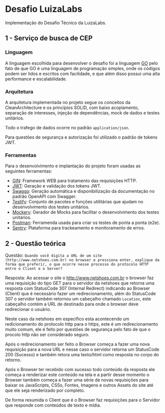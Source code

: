 # Desafio LuizaLabs
Implementação do Desafio Técnico da LuizaLabs.

## 1 - Serviço de busca de CEP

### Linguagem
A linguagem escolhida para desenvolver o desafio foi a linguagem [GO](https://go.dev/) pelo fato de que GO é uma linguagem de programação simples, onde os códigos podem ser lidos e escritos com facilidade, e que além disso possui uma alta performance e escalabilidade.

### Arquitetura
A arquitetura implementada no projeto segue os conceitos da CleanArchitecture e os princípios SOLID, com baixo acoplamento, separação de interesses, injeção de dependências, mock de dados e testes unitários.

Todo o trafego de dados ocorre no padrão `application/json`.

Para questões de segurança e autorização foi utilizado o padrão de tokens JWT.

### Ferramentas
Para o desenvolvimento e implantação do projeto foram usadas as seguintes ferramentas:
- [GIN](https://github.com/gin-gonic/gin): Framework WEB para tratamento das requisições HTTP.
- [JWT](github.com/golang-jwt/jwt): Geração e validação dos tokens JWT.
- [Swaggo](github.com/swaggo/gin-swagger): Geração automática e disponibilização da documentação no padrão OpenAPI com Swagger.
- [Testify](https://github.com/stretchr/testify): Conjunto de pacotes e funções utilitárias que ajudam no desenvolvimento dos testes unitários.
- [Mockery](https://github.com/vektra/mockery): Gerador de Mocks para facilitar o desenvolvimento dos testes unitários.
- [Postman](https://www.postman.com/): Ferramenda usada para criar os testes de ponta a ponta (e2e).
- [Sentry](https://sentry.io/): Plataforma para trackeamento e monitoramento de erros.


## 2 - Questão teórica
Questão: `Quando você digita a URL de um site (http://www.netshoes.com.br) no browser e pressiona enter, explique da forma que preferir, o que ocorre nesse processo do protocolo HTTP entre o Client e o Server?`

Resposta: Ao acessar o site o http://www.netshoes.com.br o browser faz uma requisição do tipo GET para o servidor da netshoes que retorna uma resposta com StatusCode 307 (Internal Redirect) indicando ao Browser (Client) que é necessário fazer um redirecionamento, além do StatusCode 307 o servidor também retornou um cabeçalho chamado `Location`, este cabeçalho contém a URL de destinado para onde o browser deve redirecionar o usuário. 

Neste caso da netshoes em específico esta acontecendo um redicionamento do protocolo http para o https, este é um redirecionamento muito comum, ele é feito por questões de segurança pelo fato de que o procolo http não ser considerado seguro.

Após o redirecionamento ser feito o Browser começa a fazer uma nova requisição para a nova URL e nesse caso o servidor retorna um StatusCode 200 (Sucesso) e também retora uma texto/html como resposta no corpo do retorno. 

Após o Browser ter recebido com sucesso todo conteúdo da resposta ele começa a renderizar este conteúdo na tela e a partir desse momento o Browser também começa a fazer uma série de novas requisições para baixar os JavaScripts, CSSs, Fontes, Imagens e outros Assets do site até que ele seja renderizado por completo.

De forma resumida o Client que é o Browser faz requisições para o Servidor que responde com conteúdos de texto e mídia. 
